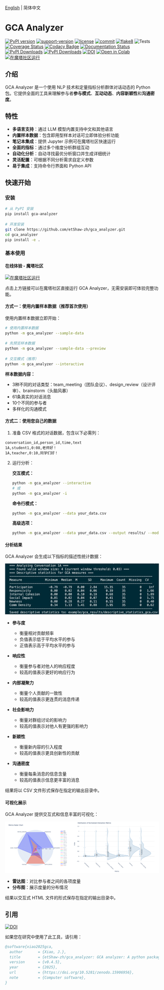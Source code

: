 [English](README.md) | 简体中文
# GCA Analyzer

[![PyPI version](https://badge.fury.io/py/gca-analyzer.svg)](https://pypi.org/project/gca-analyzer)
[![support-version](https://img.shields.io/pypi/pyversions/gca-analyzer)](https://img.shields.io/pypi/pyversions/gca-analyzer)
[![license](https://img.shields.io/github/license/etShaw-zh/gca_analyzer)](https://github.com/etShaw-zh/gca_analyzer/blob/master/LICENSE)
[![commit](https://img.shields.io/github/last-commit/etShaw-zh/gca_analyzer)](https://github.com/etShaw-zh/gca_analyzer/commits/master)
[![flake8](https://github.com/etShaw-zh/gca_analyzer/workflows/lint/badge.svg)](https://github.com/etShaw-zh/gca_analyzer/actions?query=workflow%3ALint)
![Tests](https://github.com/etShaw-zh/gca_analyzer/actions/workflows/python-test.yml/badge.svg)
[![Coverage Status](https://codecov.io/gh/etShaw-zh/gca_analyzer/branch/main/graph/badge.svg?token=GLAVYYCD9L)](https://codecov.io/gh/etShaw-zh/gca_analyzer)
[![Codacy Badge](https://app.codacy.com/project/badge/Grade/581d2fea968f4b0ab821c8b3d94eaac0)](https://app.codacy.com/gh/etShaw-zh/gca_analyzer/dashboard?utm_source=gh&utm_medium=referral&utm_content=&utm_campaign=Badge_grade)
[![Documentation Status](https://readthedocs.org/projects/gca-analyzer/badge/?version=latest)](https://gca-analyzer.readthedocs.io/en/latest/?badge=latest)
[![PyPI Downloads](https://static.pepy.tech/badge/gca-analyzer)](https://pepy.tech/projects/gca-analyzer)
[![PyPI Downloads](https://static.pepy.tech/badge/gca-analyzer/month)](https://pepy.tech/projects/gca-analyzer)
[![DOI](https://zenodo.org/badge/915395583.svg)](https://doi.org/10.5281/zenodo.14647250)
[![Open in Colab](https://colab.research.google.com/assets/colab-badge.svg)](https://colab.research.google.com/drive/11TC3wzCmP0r2axRUc1FuyWOBiZS1j-Qg?usp=sharing)
[![在魔塔社区运行](https://img.shields.io/badge/ModelScope-Run%20in%20Community-blue?logo=appveyor)](https://modelscope.cn/notebook/share/ipynb/9d562da5/base_usage.ipynb.ipynb)

## 介绍

GCA Analyzer 是一个使用 NLP 技术和定量指标分析群体对话动态的 Python 包。它提供全面的工具来理解参与者**参与模式**、**互动动态**、**内容新颖性**和**沟通密度**。

## 特性

- **多语言支持**：通过 LLM 模型内置支持中文和其他语言
- **内置样本数据**：包含即用型样本对话可立即体验分析功能
- **笔记本集成**：提供 Jupyter 示例可在魔塔社区快速运行
- **全面的指标**：通过多个维度分析群组互动
- **自动化分析**：自动寻找最优分析窗口并生成详细统计
- **灵活配置**：可根据不同分析需求自定义参数
- **易于集成**：支持命令行界面和 Python API

## 快速开始

### 安装

```bash
# 从 PyPI 安装
pip install gca-analyzer

# 开发安装
git clone https://github.com/etShaw-zh/gca_analyzer.git
cd gca_analyzer
pip install -e .
```

### 基本使用

#### 在线体验 - 魔塔社区

[![在魔塔社区运行](https://img.shields.io/badge/ModelScope-Run%20in%20Community-blue?logo=appveyor)](https://modelscope.cn/notebook/share/ipynb/9d562da5/base_usage.ipynb.ipynb)

点击上方链接可以在魔塔社区直接运行 GCA Analyzer，无需安装即可体验完整功能。

#### 方式一：使用内置样本数据（推荐首次使用）

使用内置样本数据立即开始：

```bash
# 使用内置样本数据
python -m gca_analyzer --sample-data

# 先预览样本数据
python -m gca_analyzer --sample-data --preview

# 交互模式（推荐）
python -m gca_analyzer --interactive
```

**样本数据内容：**
- 3种不同的对话类型：team_meeting（团队会议）、design_review（设计评审）、brainstorm（头脑风暴）
- 61条真实的对话消息
- 10个不同的参与者
- 多样化的沟通模式

#### 方式二：使用您自己的数据

1. 准备 CSV 格式的对话数据，包含以下必需列：
```
conversation_id,person_id,time,text
1A,student1,0:08,老师好！
1A,teacher,0:10,同学们好！
```

2. 运行分析：

   **交互模式：**
   ```bash
   python -m gca_analyzer --interactive
   # 或
   python -m gca_analyzer -i
   ```

   **命令行模式：**
   ```bash
   python -m gca_analyzer --data your_data.csv
   ```

   **高级选项：**
   ```bash
   python -m gca_analyzer --data your_data.csv --output results/ --model-name your-model --console-level INFO
   ```

#### 分析结果

GCA Analyzer 会生成以下指标的描述性统计数据：

![描述性统计](/docs/_static/gca_results.jpg)

- **参与度**
  - 衡量相对贡献频率
  - 负值表示低于平均水平的参与
  - 正值表示高于平均水平的参与

- **响应性**
  - 衡量参与者对他人的响应程度
  - 较高的值表示更好的响应行为

- **内部凝聚力**
  - 衡量个人贡献的一致性
  - 较高的值表示更连贯的消息传递

- **社会影响力**
  - 衡量对群组讨论的影响力
  - 较高的值表示对他人有更强的影响力

- **新颖性**
  - 衡量新内容的引入程度
  - 较高的值表示更具创新性的贡献

- **沟通密度**
  - 衡量每条消息的信息含量
  - 较高的值表示信息更丰富的消息

结果将以 CSV 文件形式保存在指定的输出目录中。

#### 可视化展示

GCA Analyzer 提供交互式和信息丰富的可视化：

![GCA分析结果](/docs/_static/vizs.png)

- **雷达图**：对比参与者之间的各项度量
- **分布图**：展示度量的分布情况

结果以交互式 HTML 文件的形式保存在指定的输出目录中。

## 引用
[![DOI](https://zenodo.org/badge/915395583.svg)](https://doi.org/10.5281/zenodo.14647250)

如果您在研究中使用了此工具，请引用：

```bibtex
@software{xiao2025gca,
  author       = {Xiao, J.},
  title        = {etShaw-zh/gca_analyzer: GCA analyzer: A python package for group communication analysis},
  version      = {v0.4.5},
  year         = {2025},
  url          = {https://doi.org/10.5281/zenodo.15906956},
  note         = {Computer software},
}
```
